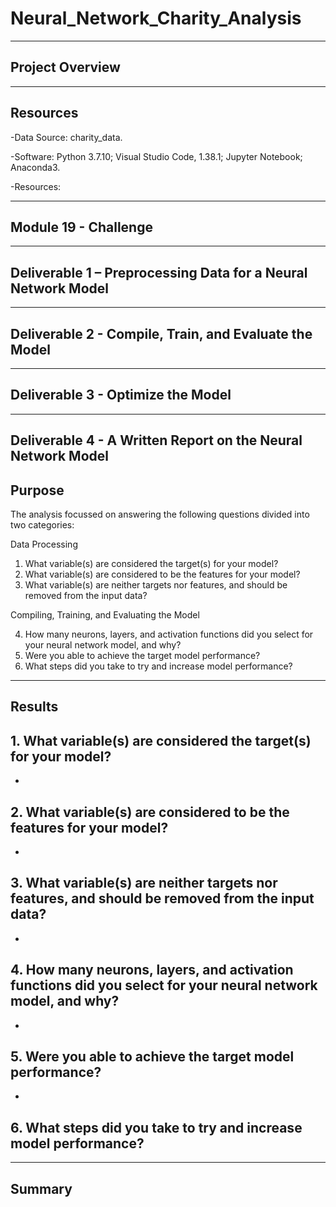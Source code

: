 # Neural_Network_Charity_Analysis

--------------------------------------------------------------------------------------------------------------------------------------------------------------------------------

## **Project Overview**



---------------------------------------------------------------------------------------------------------------------------------------------------------------------------------

## **Resources**

-Data Source: charity_data.

-Software: Python 3.7.10; Visual Studio Code, 1.38.1; Jupyter Notebook; Anaconda3. 

-Resources: 

---------------------------------------------------------------------------------------------------------------------------------------------------------------------------------

## **Module 19 - Challenge** 

---------------------------------------------------------------------------------------------------------------------------------------------------------------------------------

## Deliverable 1 – Preprocessing Data for a Neural Network Model 



---------------------------------------------------------------------------------------------------------------------------------------------------------------------------------

## Deliverable 2 - Compile, Train, and Evaluate the Model


---------------------------------------------------------------------------------------------------------------------------------------------------------------------------------

## Deliverable 3 - Optimize the Model




---------------------------------------------------------------------------------------------------------------------------------------------------------------------------------

## Deliverable 4 - A Written Report on the Neural Network Model

## **Purpose**



The analysis focussed on answering the following questions divided into two categories:

Data Processing

1. What variable(s) are considered the target(s) for your model?
2. What variable(s) are considered to be the features for your model?
3. What variable(s) are neither targets nor features, and should be removed from the input data?

Compiling, Training, and Evaluating the Model

4. How many neurons, layers, and activation functions did you select for your neural network model, and why?
5. Were you able to achieve the target model performance?
6. What steps did you take to try and increase model performance?

---------------------------------------------------------------------------------------------------------------------------------------------------------------------------------

## **Results**

## **1. What variable(s) are considered the target(s) for your model?**

-


## **2. What variable(s) are considered to be the features for your model?**

-




## **3. What variable(s) are neither targets nor features, and should be removed from the input data?**

-

## **4. How many neurons, layers, and activation functions did you select for your neural network model, and why?**

-


## **5. Were you able to achieve the target model performance?**

-


## **6. What steps did you take to try and increase model performance?**


---------------------------------------------------------------------------------------------------------------------------------------------------------------------------------

## **Summary**

